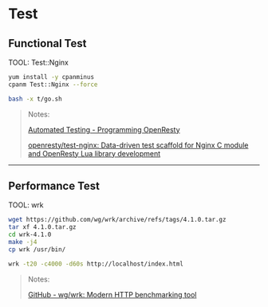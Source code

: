 # Test



## Functional Test

TOOL: Test::Nginx

```bash
yum install -y cpanminus
cpanm Test::Nginx --force

bash -x t/go.sh
```

> Notes:
>
> [Automated Testing - Programming OpenResty](https://openresty.gitbooks.io/programming-openresty/content/testing/)
>
> [openresty/test-nginx: Data-driven test scaffold for Nginx C module and OpenResty Lua library development](https://github.com/openresty/test-nginx)

-------

## Performance Test

TOOL: wrk

```bash
wget https://github.com/wg/wrk/archive/refs/tags/4.1.0.tar.gz
tar xf 4.1.0.tar.gz
cd wrk-4.1.0
make -j4
cp wrk /usr/bin/

wrk -t20 -c4000 -d60s http://localhost/index.html
```

> Notes:
>
> [GitHub - wg/wrk: Modern HTTP benchmarking tool](https://github.com/wg/wrk)


